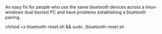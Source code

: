 An easy fix for people who use the same bluetooth devices across a linux-windows dual booted PC and have problems establishing a bluetooth pairing

chmod +x bluetooth-reset.sh && sudo ./bluetooth-reset.sh
